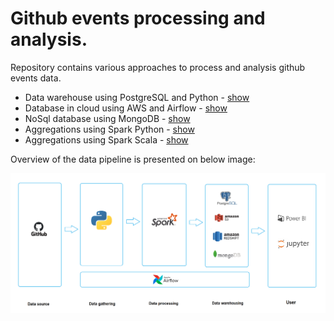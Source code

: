 # Github events processing and analysis.

Repository contains various approaches to process and analysis github events data.

* Data warehouse using PostgreSQL and Python - [show](postgres_dwh/README.md)
* Database in cloud using AWS and Airflow - [show](airflow/README.md)
* NoSql database using MongoDB - [show](mongo/README.md)
* Aggregations using Spark Python - [show](pyspark_agg/README.md)
* Aggregations using Spark Scala - [show](spark_scala_agg/README.md)

Overview of the data pipeline is presented on below image:

![image](pipeline.png)
